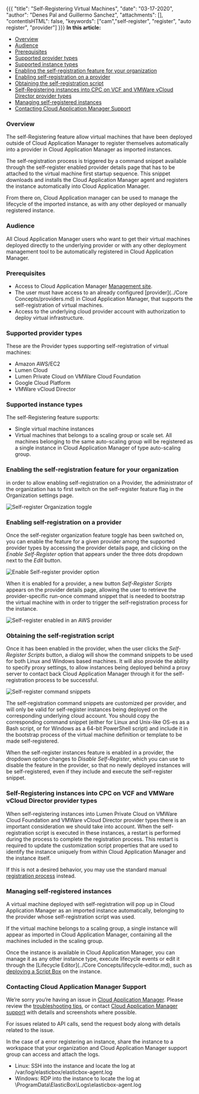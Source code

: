 {{{ "title": "Self-Registering Virtual Machines",
"date": "03-17-2020",
"author": "Denes Pal and Guillermo Sanchez",
"attachments": [],
"contentIsHTML": false,
"keywords": ["cam","self-register", "register", "auto register", "provider"]
}}}
**In this article:**

* [Overview](#overview)
* [Audience](#audience)
* [Prerequisites](#prerequisites)
* [Supported provider types](#supported-provider-types)
* [Supported instance types](#supported-instance-types)
* [Enabling the self-registration feature for your organization](#enabling-the-self-registration-feature-for-your-organization)
* [Enabling self-registration on a provider](#enabling-self-registration-on-a-provider)
* [Obtaining the self-registration script](#obtaining-the-self-registration-script)
* [Self-Registering instances into CPC on VCF and VMWare vCloud Director provider types](#self-registering-instances-into-cpc-on-vcf-and-vmware-vcloud-director-provider-types)
* [Managing self-registered instances](#managing-self-registered-instances)
* [Contacting Cloud Application Manager Support](#contacting-cloud-application-manager-support)

### Overview

The self-Registering feature allow virtual machines that have been deployed outside of Cloud Application Manager to register themselves automatically into a provider in Cloud Application Manager as imported instances.

The self-registration process is triggered by a command snippet available through the self-register enabled provider details page that has to be attached to the virtual machine first startup sequence. This snippet downloads and installs the Cloud Application Manager agent and registers the instance automatically into Cloud Application Manager.

From there on, Cloud Application manager can be used to manage the lifecycle of the imported instance, as with any other deployed or manually registered instance.

### Audience

All Cloud Application Manager users who want to get their virtual machines deployed directly to the underlying provider or with any other deployment management tool to be automatically registered in Cloud Application Manager.

### Prerequisites

* Access to Cloud Application Manager [Management site](https://account.cam.ctl.io/#/providers?type=Amazon-Web-Services).
* The user must have access to an already configured [provider](../Core Concepts/providers.md) in Cloud Application Manager, that supports the self-registration of virtual machines.
* Access to the underlying cloud provider account with authorization to deploy virtual infrastructure.

### Supported provider types

These are the Provider types supporting self-registration of virtual machines:

* Amazon AWS/EC2
* Lumen Cloud
* Lumen Private Cloud on VMWare Cloud Foundation
* Google Cloud Platform
* VMWare vCloud Director

### Supported instance types

The self-Registering feature supports:

* Single virtual machine instances
* Virtual machines that belongs to a scaling group or scale set. All machines belonging to the same auto-scaling group will be registered as a single instance in Cloud Application Manager of type auto-scaling group.

### Enabling the self-registration feature for your organization

in order to allow enabling self-registration on a Provider, the administrator of the organization has to first switch on the self-register feature flag in the Organization settings page.

![Self-register Organization toggle](../../images/cloud-application-manager/getting-started/self-register-org-toggle.png)

### Enabling self-registration on a provider

Once the self-register organization feature toggle has been switched on, you can enable the feature for a given provider among the supported provider types by accessing the provider details page, and clicking on the _Enable Self-Register_ option that appears under the three dots dropdown next to the _Edit_ button.

![Enable Self-register provider option](../../images/cloud-application-manager/getting-started/enable_self-register.png)

When it is enabled for a provider, a new button _Self-Register Scripts_ appears on the provider details page, allowing the user to retrieve the provider-specific run-once command snippet that is needed to bootstrap the virtual machine with in order to trigger the self-registration process for the instance.

![Self-register enabled in an AWS provider](../../images/cloud-application-manager/getting-started/self-register_enabled.png)

### Obtaining the self-registration script

Once it has been enabled in the provider, when the user clicks the _Self-Register Scripts_ button, a dialog will show the command snippets to be used for both Linux and Windows based machines. It will also provide the ability to specify proxy settings, to allow instances being deployed behind a proxy server to contact back Cloud Application Manager through it for the self-registration process to be successful.

![Self-register command snippets](../../images/cloud-application-manager/getting-started/self-register_scripts.png)

The self-registration command snippets are customized per provider, and will only be valid for self-register instances being deployed on the corresponding underlying cloud account. You should copy the corresponding command snippet (either for Linux and Unix-like OS-es as a Bash script, or for Windows as a 64-bit PowerShell script) and include it in the bootstrap process of the virtual machine definition or template to be made self-registered.

When the self-register instances feature is enabled in a provider, the dropdown option changes to  _Disable Self-Register_, which you can use to disable the feature in the provider, so that no newly deployed instances will be self-registered, even if they include and execute the self-register snippet.

### Self-Registering instances into CPC on VCF and VMWare vCloud Director provider types

When self-registering instances into Lumen Private Cloud on VMWare Cloud Foundation and VMWare vCloud Director provider types there is an important consideration we should take into account. When the self-registration script is executed in these instances, a restart is performed during the process to complete the registration process. This restart is required to update the customization script properties that are used to identify the instance uniquely from within Cloud Application Manager and the instance itself.

If this is not a desired behavior, you may use the standard manual [registration process](./register-existing-instance.md) instead.

### Managing self-registered instances

A virtual machine deployed with self-registration will pop up in Cloud Application Manager as an imported instance automatically, belonging to the provider whose self-registration script was used.

If the virtual machine belongs to a scaling group, a single instance will appear as imported in Cloud Application Manager, containing all the machines included in the scaling group.

Once the instance is available in Cloud Application Manager, you can manage it as any other instance type, execute lifecycle events or edit it through the [Lifecycle Editor](../Core Concepts/lifecycle-editor.md), such as [deploying a Script Box](./deploy-script-box-to-registered-instance.md) on the instance.

### Contacting Cloud Application Manager Support

We’re sorry you’re having an issue in [Cloud Application Manager](https://www.ctl.io/cloud-application-manager/). Please review the [troubleshooting tips](../Troubleshooting/troubleshooting-tips.md), or contact [Cloud Application Manager support](mailto:incident@CenturyLink.com) with details and screenshots where possible.

For issues related to API calls, send the request body along with details related to the issue.

In the case of a error registering an instance, share the instance to a workspace that your organization and Cloud Application Manager support group can access and attach the logs.

* Linux: SSH into the instance and locate the log at /var/log/elasticbox/elasticbox-agent.log
* Windows: RDP into the instance to locate the log at \ProgramData\ElasticBox\Logs\elasticbox-agent.log
